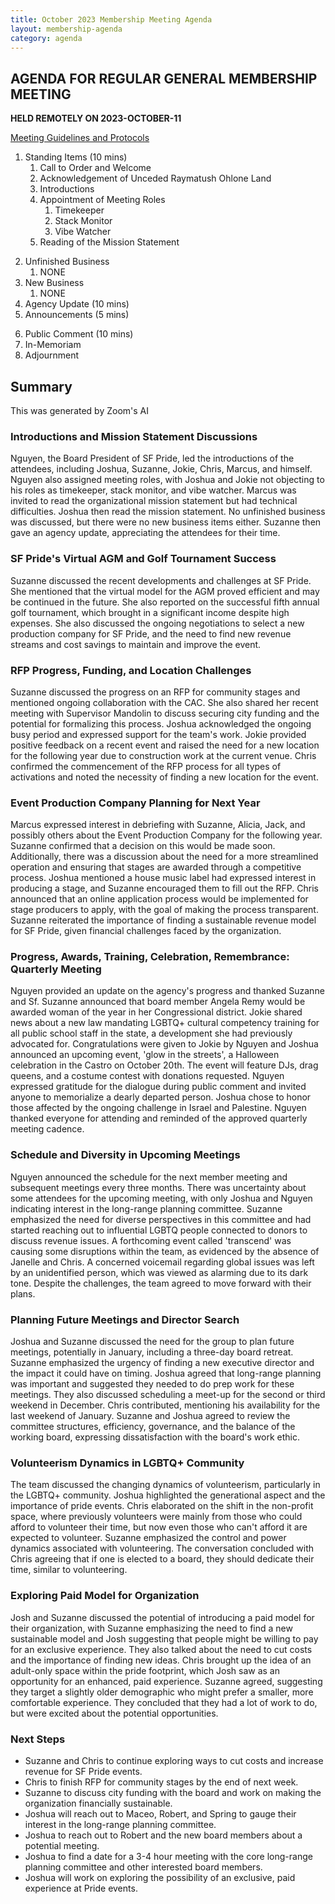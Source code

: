 ```yaml
---
title: October 2023 Membership Meeting Agenda
layout: membership-agenda
category: agenda
---
```


## AGENDA FOR REGULAR GENERAL MEMBERSHIP MEETING

**HELD REMOTELY ON 2023-OCTOBER-11**

[Meeting Guidelines and Protocols](/meetings)  

1. Standing Items (10 mins) 
   1. Call to Order and Welcome 
   2. Acknowledgement of Unceded Raymatush Ohlone Land 
   3. Introductions  
   4. Appointment of Meeting Roles 
      1. Timekeeper 
      2. Stack Monitor 
      3. Vibe Watcher 
   5. Reading of the Mission Statement 
<!-- 7. Reading and Approval of Minutes  -->
2. Unfinished Business 
   1. NONE
3. New Business 
   1. NONE
4.  Agency Update (10 mins) 
5.  Announcements (5 mins) 
<!-- 12. Program (20 mins)  -->
6.  Public Comment (10 mins) 
7.  In-Memoriam  
8.  Adjournment 


## Summary

This was generated by Zoom's AI

### Introductions and Mission Statement Discussions

Nguyen, the Board President of SF Pride, led the introductions of the attendees, including Joshua, Suzanne, Jokie, Chris, Marcus, and himself. Nguyen also assigned meeting roles, with Joshua and Jokie not objecting to his roles as timekeeper, stack monitor, and vibe watcher. Marcus was invited to read the organizational mission statement but had technical difficulties. Joshua then read the mission statement. No unfinished business was discussed, but there were no new business items either. Suzanne then gave an agency update, appreciating the attendees for their time.

### SF Pride's Virtual AGM and Golf Tournament Success

Suzanne discussed the recent developments and challenges at SF Pride. She mentioned that the virtual model for the AGM proved efficient and may be continued in the future. She also reported on the successful fifth annual golf tournament, which brought in a significant income despite high expenses. She also discussed the ongoing negotiations to select a new production company for SF Pride, and the need to find new revenue streams and cost savings to maintain and improve the event.

### RFP Progress, Funding, and Location Challenges

Suzanne discussed the progress on an RFP for community stages and mentioned ongoing collaboration with the CAC. She also shared her recent meeting with Supervisor Mandolin to discuss securing city funding and the potential for formalizing this process. Joshua acknowledged the ongoing busy period and expressed support for the team's work. Jokie provided positive feedback on a recent event and raised the need for a new location for the following year due to construction work at the current venue. Chris confirmed the commencement of the RFP process for all types of activations and noted the necessity of finding a new location for the event.

### Event Production Company Planning for Next Year

Marcus expressed interest in debriefing with Suzanne, Alicia, Jack, and possibly others about the Event Production Company for the following year. Suzanne confirmed that a decision on this would be made soon. Additionally, there was a discussion about the need for a more streamlined operation and ensuring that stages are awarded through a competitive process. Joshua mentioned a house music label had expressed interest in producing a stage, and Suzanne encouraged them to fill out the RFP. Chris announced that an online application process would be implemented for stage producers to apply, with the goal of making the process transparent. Suzanne reiterated the importance of finding a sustainable revenue model for SF Pride, given financial challenges faced by the organization.

### Progress, Awards, Training, Celebration, Remembrance: Quarterly Meeting

Nguyen provided an update on the agency's progress and thanked Suzanne and Sf. Suzanne announced that board member Angela Remy would be awarded woman of the year in her Congressional district. Jokie shared news about a new law mandating LGBTQ+ cultural competency training for all public school staff in the state, a development she had previously advocated for. Congratulations were given to Jokie by Nguyen and Joshua announced an upcoming event, 'glow in the streets', a Halloween celebration in the Castro on October 20th. The event will feature DJs, drag queens, and a costume contest with donations requested. Nguyen expressed gratitude for the dialogue during public comment and invited anyone to memorialize a dearly departed person. Joshua chose to honor those affected by the ongoing challenge in Israel and Palestine. Nguyen thanked everyone for attending and reminded of the approved quarterly meeting cadence.

### Schedule and Diversity in Upcoming Meetings

Nguyen announced the schedule for the next member meeting and subsequent meetings every three months. There was uncertainty about some attendees for the upcoming meeting, with only Joshua and Nguyen indicating interest in the long-range planning committee. Suzanne emphasized the need for diverse perspectives in this committee and had started reaching out to influential LGBTQ people connected to donors to discuss revenue issues. A forthcoming event called 'transcend' was causing some disruptions within the team, as evidenced by the absence of Janelle and Chris. A concerned voicemail regarding global issues was left by an unidentified person, which was viewed as alarming due to its dark tone. Despite the challenges, the team agreed to move forward with their plans.

### Planning Future Meetings and Director Search

Joshua and Suzanne discussed the need for the group to plan future meetings, potentially in January, including a three-day board retreat. Suzanne emphasized the urgency of finding a new executive director and the impact it could have on timing. Joshua agreed that long-range planning was important and suggested they needed to do prep work for these meetings. They also discussed scheduling a meet-up for the second or third weekend in December. Chris contributed, mentioning his availability for the last weekend of January. Suzanne and Joshua agreed to review the committee structures, efficiency, governance, and the balance of the working board, expressing dissatisfaction with the board's work ethic.

### Volunteerism Dynamics in LGBTQ+ Community

The team discussed the changing dynamics of volunteerism, particularly in the LGBTQ+ community. Joshua highlighted the generational aspect and the importance of pride events. Chris elaborated on the shift in the non-profit space, where previously volunteers were mainly from those who could afford to volunteer their time, but now even those who can't afford it are expected to volunteer. Suzanne emphasized the control and power dynamics associated with volunteering. The conversation concluded with Chris agreeing that if one is elected to a board, they should dedicate their time, similar to volunteering.

### Exploring Paid Model for Organization

Josh and Suzanne discussed the potential of introducing a paid model for their organization, with Suzanne emphasizing the need to find a new sustainable model and Josh suggesting that people might be willing to pay for an exclusive experience. They also talked about the need to cut costs and the importance of finding new ideas. Chris brought up the idea of an adult-only space within the pride footprint, which Josh saw as an opportunity for an enhanced, paid experience. Suzanne agreed, suggesting they target a slightly older demographic who might prefer a smaller, more comfortable experience. They concluded that they had a lot of work to do, but were excited about the potential opportunities.


### Next Steps
- Suzanne and Chris to continue exploring ways to cut costs and increase revenue for SF Pride events.
- Chris to finish RFP for community stages by the end of next week.
- Suzanne to discuss city funding with the board and work on making the organization financially sustainable.
- Joshua will reach out to Maceo, Robert, and Spring to gauge their interest in the long-range planning committee.
- Joshua to reach out to Robert and the new board members about a potential meeting.
- Joshua to find a date for a 3-4 hour meeting with the core long-range planning committee and other interested board members.
- Joshua will work on exploring the possibility of an exclusive, paid experience at Pride events.